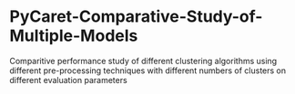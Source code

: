# PyCaret-Comparative-Study-of-Multiple-Models
Comparitive performance study of different clustering algorithms using different pre-processing techniques with different numbers of clusters on different evaluation parameters
